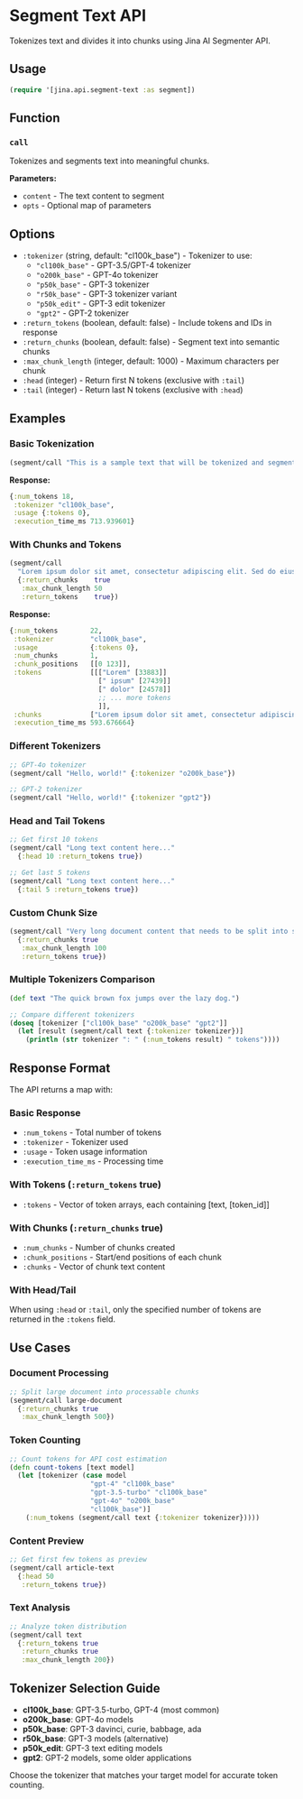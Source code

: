 # Segment Text API

Tokenizes text and divides it into chunks using Jina AI Segmenter API.

## Usage

```clojure
(require '[jina.api.segment-text :as segment])
```

## Function

### `call`

Tokenizes and segments text into meaningful chunks.

**Parameters:**
- `content` - The text content to segment
- `opts` - Optional map of parameters

## Options

- `:tokenizer` (string, default: "cl100k_base") - Tokenizer to use:
  - `"cl100k_base"` - GPT-3.5/GPT-4 tokenizer
  - `"o200k_base"` - GPT-4o tokenizer  
  - `"p50k_base"` - GPT-3 tokenizer
  - `"r50k_base"` - GPT-3 tokenizer variant
  - `"p50k_edit"` - GPT-3 edit tokenizer
  - `"gpt2"` - GPT-2 tokenizer
- `:return_tokens` (boolean, default: false) - Include tokens and IDs in response
- `:return_chunks` (boolean, default: false) - Segment text into semantic chunks
- `:max_chunk_length` (integer, default: 1000) - Maximum characters per chunk
- `:head` (integer) - Return first N tokens (exclusive with `:tail`)
- `:tail` (integer) - Return last N tokens (exclusive with `:head`)

## Examples

### Basic Tokenization

```clojure
(segment/call "This is a sample text that will be tokenized and segmented into meaningful chunks for processing.")
```

**Response:**
```clojure
{:num_tokens 18, 
 :tokenizer "cl100k_base", 
 :usage {:tokens 0}, 
 :execution_time_ms 713.939601}
```

### With Chunks and Tokens

```clojure
(segment/call 
  "Lorem ipsum dolor sit amet, consectetur adipiscing elit. Sed do eiusmod tempor incididunt ut labore et dolore magna aliqua."
  {:return_chunks    true
   :max_chunk_length 50
   :return_tokens    true})
```

**Response:**
```clojure
{:num_tokens        22,
 :tokenizer         "cl100k_base",
 :usage             {:tokens 0},
 :num_chunks        1,
 :chunk_positions   [[0 123]],
 :tokens            [[["Lorem" [33883]]
                      [" ipsum" [27439]]
                      [" dolor" [24578]]
                      ;; ... more tokens
                      ]],
 :chunks            ["Lorem ipsum dolor sit amet, consectetur adipiscing elit. Sed do eiusmod tempor incididunt ut labore et dolore magna aliqua."],
 :execution_time_ms 593.676664}
```

### Different Tokenizers

```clojure
;; GPT-4o tokenizer
(segment/call "Hello, world!" {:tokenizer "o200k_base"})

;; GPT-2 tokenizer  
(segment/call "Hello, world!" {:tokenizer "gpt2"})
```

### Head and Tail Tokens

```clojure
;; Get first 10 tokens
(segment/call "Long text content here..." 
  {:head 10 :return_tokens true})

;; Get last 5 tokens
(segment/call "Long text content here..."
  {:tail 5 :return_tokens true})
```

### Custom Chunk Size

```clojure
(segment/call "Very long document content that needs to be split into smaller, manageable chunks for processing..."
  {:return_chunks true
   :max_chunk_length 100
   :return_tokens true})
```

### Multiple Tokenizers Comparison

```clojure
(def text "The quick brown fox jumps over the lazy dog.")

;; Compare different tokenizers
(doseq [tokenizer ["cl100k_base" "o200k_base" "gpt2"]]
  (let [result (segment/call text {:tokenizer tokenizer})]
    (println (str tokenizer ": " (:num_tokens result) " tokens"))))
```

## Response Format

The API returns a map with:

### Basic Response
- `:num_tokens` - Total number of tokens
- `:tokenizer` - Tokenizer used
- `:usage` - Token usage information
- `:execution_time_ms` - Processing time

### With Tokens (`:return_tokens` true)
- `:tokens` - Vector of token arrays, each containing [text, [token_id]]

### With Chunks (`:return_chunks` true)  
- `:num_chunks` - Number of chunks created
- `:chunk_positions` - Start/end positions of each chunk
- `:chunks` - Vector of chunk text content

### With Head/Tail
When using `:head` or `:tail`, only the specified number of tokens are returned in the `:tokens` field.

## Use Cases

### Document Processing
```clojure
;; Split large document into processable chunks
(segment/call large-document
  {:return_chunks true
   :max_chunk_length 500})
```

### Token Counting
```clojure
;; Count tokens for API cost estimation
(defn count-tokens [text model]
  (let [tokenizer (case model
                    "gpt-4" "cl100k_base"
                    "gpt-3.5-turbo" "cl100k_base"
                    "gpt-4o" "o200k_base"
                    "cl100k_base")]
    (:num_tokens (segment/call text {:tokenizer tokenizer}))))
```

### Content Preview
```clojure
;; Get first few tokens as preview
(segment/call article-text 
  {:head 50 
   :return_tokens true})
```

### Text Analysis
```clojure
;; Analyze token distribution
(segment/call text
  {:return_tokens true
   :return_chunks true
   :max_chunk_length 200})
```

## Tokenizer Selection Guide

- **cl100k_base**: GPT-3.5-turbo, GPT-4 (most common)
- **o200k_base**: GPT-4o models
- **p50k_base**: GPT-3 davinci, curie, babbage, ada
- **r50k_base**: GPT-3 models (alternative)
- **p50k_edit**: GPT-3 text editing models
- **gpt2**: GPT-2 models, some older applications

Choose the tokenizer that matches your target model for accurate token counting.
